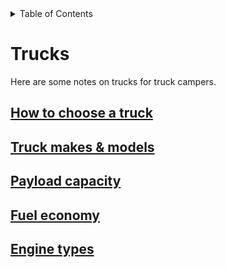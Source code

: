 <!-- START doctoc generated TOC please keep comment here to allow auto update -->
<!-- DON'T EDIT THIS SECTION, INSTEAD RE-RUN doctoc TO UPDATE -->
<details>
<summary>Table of Contents</summary>

- [Trucks](#trucks)
  - [How to choose a truck](#how-to-choose-a-truck)
  - [Truck makes & models](#truck-makes--models)
  - [Payload capacity](#payload-capacity)
  - [Fuel economy](#fuel-economy)
  - [Engine types](#engine-types)

</details>
<!-- END doctoc generated TOC please keep comment here to allow auto update -->

# Trucks

Here are some notes on trucks for truck campers.

## [How to choose a truck](./How_to_choose_a_truck.md)

## [Truck makes & models](./Truck_makes_models.md)

## [Payload capacity](./Payload_capacity.md)

## [Fuel economy](./Fuel_economy.md)

## [Engine types](./Engine_types.md)

